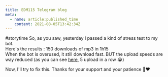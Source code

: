 ```yaml
---
title: EDM115 Telegram blog
meta:
  - name: article:published_time
    content: 2021-08-05T13:42:34Z
---
```


#storytime So, as you saw, yesterday I passed a kind of stress test to my bot.  
Here's the results : 150 downloads of mp3 in 1h15  
When the bot is overused, it still download fast. BUT the upload speeds are way reduced (as you can see [here](https://t.me/youtube_download_audio_video/3432), 5 upload in a row :sob:)  
  
Now, I'll try to fix this. Thanks for your support and your patience :pray::heart:
